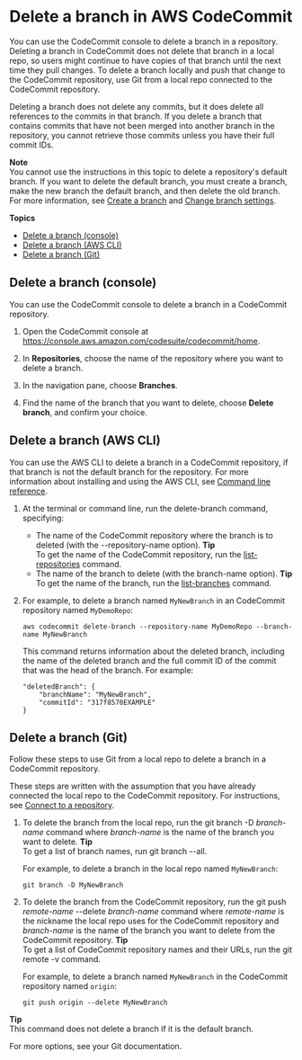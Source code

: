# Delete a branch in AWS CodeCommit<a name="how-to-delete-branch"></a>

You can use the CodeCommit console to delete a branch in a repository\. Deleting a branch in CodeCommit does not delete that branch in a local repo, so users might continue to have copies of that branch until the next time they pull changes\. To delete a branch locally and push that change to the CodeCommit repository, use Git from a local repo connected to the CodeCommit repository\. 

Deleting a branch does not delete any commits, but it does delete all references to the commits in that branch\. If you delete a branch that contains commits that have not been merged into another branch in the repository, you cannot retrieve those commits unless you have their full commit IDs\. 

**Note**  
You cannot use the instructions in this topic to delete a repository's default branch\. If you want to delete the default branch, you must create a branch, make the new branch the default branch, and then delete the old branch\. For more information, see [Create a branch](how-to-create-branch.md) and [Change branch settings](how-to-change-branch.md)\.

**Topics**
+ [Delete a branch \(console\)](#how-to-delete-branch-console)
+ [Delete a branch \(AWS CLI\)](#how-to-delete-branch-cli)
+ [Delete a branch \(Git\)](#how-to-delete-branch-git)

## Delete a branch \(console\)<a name="how-to-delete-branch-console"></a>

You can use the CodeCommit console to delete a branch in a CodeCommit repository\. 

1. Open the CodeCommit console at [https://console\.aws\.amazon\.com/codesuite/codecommit/home](https://console.aws.amazon.com/codesuite/codecommit/home)\.

1. In **Repositories**, choose the name of the repository where you want to delete a branch\. 

1. In the navigation pane, choose **Branches**\.

1. Find the name of the branch that you want to delete, choose **Delete branch**, and confirm your choice\.

## Delete a branch \(AWS CLI\)<a name="how-to-delete-branch-cli"></a>

You can use the AWS CLI to delete a branch in a CodeCommit repository, if that branch is not the default branch for the repository\. For more information about installing and using the AWS CLI, see [Command line reference](cmd-ref.md)\. 

1. At the terminal or command line, run the delete\-branch command, specifying:
   + The name of the CodeCommit repository where the branch is to deleted \(with the \-\-repository\-name option\)\.
**Tip**  
To get the name of the CodeCommit repository, run the [list\-repositories](how-to-view-repository-details.md#how-to-view-repository-details-no-name-cli) command\.
   + The name of the branch to delete \(with the branch\-name option\)\.
**Tip**  
To get the name of the branch, run the [list\-branches](how-to-view-branch-details.md#how-to-view-branch-details-cli) command\.

1. For example, to delete a branch named `MyNewBranch` in an CodeCommit repository named `MyDemoRepo`:

   ```
   aws codecommit delete-branch --repository-name MyDemoRepo --branch-name MyNewBranch
   ```

   This command returns information about the deleted branch, including the name of the deleted branch and the full commit ID of the commit that was the head of the branch\. For example:

   ```
   "deletedBranch": {
       "branchName": "MyNewBranch",
       "commitId": "317f8570EXAMPLE"
   }
   ```

## Delete a branch \(Git\)<a name="how-to-delete-branch-git"></a>

Follow these steps to use Git from a local repo to delete a branch in a CodeCommit repository\.

These steps are written with the assumption that you have already connected the local repo to the CodeCommit repository\. For instructions, see [Connect to a repository](how-to-connect.md)\.

1. To delete the branch from the local repo, run the git branch \-D *branch\-name* command where *branch\-name* is the name of the branch you want to delete\.
**Tip**  
To get a list of branch names, run git branch \-\-all\.

   For example, to delete a branch in the local repo named `MyNewBranch`:

   ```
   git branch -D MyNewBranch
   ```

1. To delete the branch from the CodeCommit repository, run the git push *remote\-name* \-\-delete *branch\-name* command where *remote\-name* is the nickname the local repo uses for the CodeCommit repository and *branch\-name* is the name of the branch you want to delete from the CodeCommit repository\. 
**Tip**  
To get a list of CodeCommit repository names and their URLs, run the git remote \-v command\.

   For example, to delete a branch named `MyNewBranch` in the CodeCommit repository named `origin`:

   ```
   git push origin --delete MyNewBranch
   ```
**Tip**  
This command does not delete a branch if it is the default branch\.

For more options, see your Git documentation\.